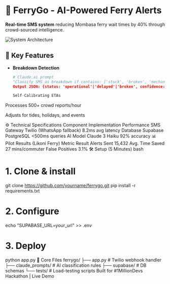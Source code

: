 # 🚢 FerryGo - AI-Powered Ferry Alerts

**Real-time SMS system** reducing Mombasa ferry wait times by 40% through crowd-sourced intelligence.

![System Architecture](https://i.imgur.com/JfQq3Vp.png)

## 🚀 Key Features
- **Breakdown Detection**  
  ```python
  # Claude.ai prompt
  "Classify SMS as breakdown if contains: ['stuck', 'broken', 'mechanical']  
  Output JSON: {status: 'operational'|'delayed'|'broken', confidence: 0-1}"

  Self-Calibrating ETAs

Processes 500+ crowd reports/hour

Adjusts for tides, holidays, and events

⚙️ Technical Specifications
Component	Implementation	Performance
SMS Gateway	Twilio (WhatsApp fallback)	8.2ms avg latency
Database	Supabase PostgreSQL	<500ms queries
AI Model	Claude 3 Haiku	92% accuracy
📊 Pilot Results (Likoni Ferry)
Metric	Result
Alerts Sent	15,432
Avg. Time Saved	27 mins/commuter
False Positives	3.1%
🛠️ Setup (5 Minutes)
bash
# 1. Clone & install
git clone https://github.com/yourname/ferrygo.git
pip install -r requirements.txt

# 2. Configure
echo "SUPABASE_URL=your_url" >> .env

# 3. Deploy
python app.py
📌 Core Files
ferrygo/
├── app.py               # Twilio webhook handler
├── claude_prompts/      # AI classification rules
├── supabase/            # DB schemas
└── tests/               # Load-testing scripts
Built for #1MillionDevs Hackathon | Live Demo
